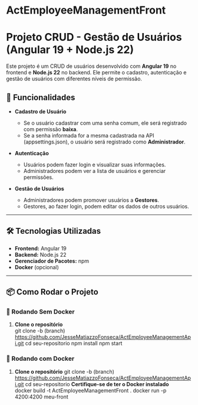 # ActEmployeeManagementFront

# Projeto CRUD - Gestão de Usuários (Angular 19 + Node.js 22)

Este projeto é um CRUD de usuários desenvolvido com **Angular 19** no frontend e **Node.js 22** no backend. Ele permite o cadastro, autenticação e gestão de usuários com diferentes níveis de permissão.

## 🚀 Funcionalidades

- **Cadastro de Usuário**
  - Se o usuário cadastrar com uma senha comum, ele será registrado com permissão **baixa**.
  - Se a senha informada for a mesma cadastrada na API (appsettings.json), o usuário será registrado como **Administrador**.

- **Autenticação**
  - Usuários podem fazer login e visualizar suas informações.
  - Administradores podem ver a lista de usuários e gerenciar permissões.

- **Gestão de Usuários**
  - Administradores podem promover usuários a **Gestores**.
  - Gestores, ao fazer login, podem editar os dados de outros usuários.

---

## 🛠️ Tecnologias Utilizadas

- **Frontend:** Angular 19
- **Backend:** Node.js 22
- **Gerenciador de Pacotes:** npm
- **Docker** (opcional)

---

## 📦 Como Rodar o Projeto

### 🏃 Rodando Sem Docker

1. **Clone o repositório**  
   git clone -b (branch) https://github.com/JesseMatiazzoFonseca/ActEmployeeManagementApi.git
   cd seu-repositorio
   npm install
   npm start

  ### 🏃 Rodando com Docker

1. **Clone o repositório**
   git clone -b (branch) https://github.com/JesseMatiazzoFonseca/ActEmployeeManagementApi.git
   cd seu-repositorio
   **Certifique-se de ter o Docker instalado**   
   docker build -t ActEmployeeManagementFront .
   docker run -p 4200:4200 meu-front






